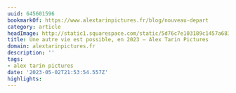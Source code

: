 ```yaml
---
uuid: 645601596
bookmarkOf: https://www.alextarinpictures.fr/blog/nouveau-depart
category: article
headImage: http://static1.squarespace.com/static/5d76c7e103189c1457a68358/t/64510bceb0e6f77e8cd5bf79/1683033038501/Campanyon_Silves_alextarinpictures-31.jpg?format=1500w
title: Une autre vie est possible, en 2023 — Alex Tarin Pictures
domain: alextarinpictures.fr
description: ''
tags:
- alex tarin pictures
date: '2023-05-02T21:53:54.557Z'
highlights:
---
```



